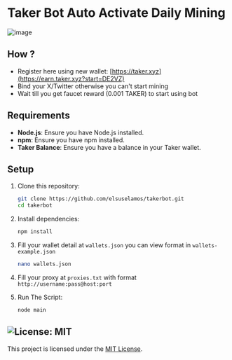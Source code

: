 # Taker Bot Auto Activate Daily Mining

![image](https://github.com/user-attachments/assets/5bbfadde-8247-42a4-8e4b-0a27ffb1d91f)


## How ?

- Register here using new wallet: [https://taker.xyz](https://earn.taker.xyz?start=DE2VZ)
- Bind your X/Twitter otherwise you can't start mining
- Wait till you get faucet reward (0.001 TAKER) to start using bot

## Requirements

- **Node.js**: Ensure you have Node.js installed.
- **npm**: Ensure you have npm installed.
- **Taker Balance**: Ensure you have a balance in your Taker wallet.

## Setup

1. Clone this repository:
   ```bash
   git clone https://github.com/elsuselamos/takerbot.git
   cd takerbot
   ```
2. Install dependencies:
   ```bash
   npm install
   ```
3. Fill your wallet detail at `wallets.json` you can view format in `wallets-example.json`
    ```bash
    nano wallets.json
    ```
4. Fill your proxy at `proxies.txt` with format `http://username:pass@host:port`

5. Run The Script:
   ```bash
   node main
   ```

## ![License: MIT](https://img.shields.io/badge/License-MIT-yellow.svg)

This project is licensed under the [MIT License](LICENSE).
